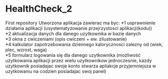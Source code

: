 # HealthCheck_2
First repository Utworzona aplikacja zawierac ma byc: 
*1 usprawnienie działania aplikacji (usystematyzowanie przejrzystosci aplikacji(kodu))  
*2 aktualizacja danych dla danego uzytkownika w bazie danych  
*3 okna z cwiczeniami (opis cwiczeni + ew. zilustowanie)  
*4 kalkulator zapotrzebowania dziennego kalorycznosci zalezny od (wiek, plec, wzrost, waga)  
*5 formularz logowania się dla danego uzytkownika (możliwość użytkowania aplikacji przez wielu uzytkownikow jednoczesnie, kazdy uzytkownik posiadajac swoje konto stwarza apliakcje przyjemniejsza w uzytkowaniu na codzien posiadajac swoj panel)  
